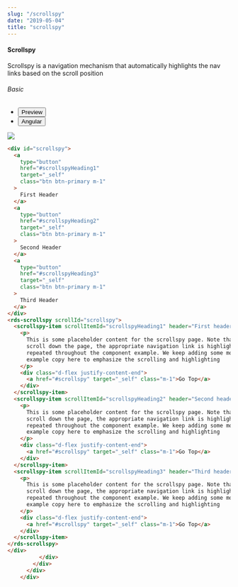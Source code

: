 ```yaml
---
slug: "/scrollspy"
date: "2019-05-04"
title: "scrollspy"
---
```


<!-- CSS only -->
<link href="https://cdn.jsdelivr.net/npm/bootstrap@5.1.3/dist/css/bootstrap.min.css" rel="stylesheet" integrity="sha384-1BmE4kWBq78iYhFldvKuhfTAU6auU8tT94WrHftjDbrCEXSU1oBoqyl2QvZ6jIW3" crossorigin="anonymous">
<link rel="stylesheet" href="../../../../../../../raaghu/src/assets/css/style-elements.css">
<link rel="stylesheet" href="../../../../../../../raaghu/src/assets/css/main.css">

#### Scrollspy

<p class="checkbox-def">Scrollspy is a navigation mechanism that automatically highlights the nav links based on the scroll position</p>



<section class="py-4">
    <h6>Basic</h6>
    <div class="py-3">
      <div class="cust-tabs">
        <ul class="nav nav-tabs" id="myTab" role="tablist">
          <li class="nav-item" role="presentation">
            <button class="nav-link active" id="PreviewBasic-tab1" data-bs-toggle="tab" data-bs-target="#PreviewBasic1" type="button" role="tab" aria-controls="PreviewBasic1" aria-selected="true">Preview </button>
          </li>
          <li class="nav-item" role="presentation">
            <button class="nav-link" id="AngularBasic-tab1" data-bs-toggle="tab" data-bs-target="#AngularBasic1" type="button" role="tab" aria-controls="AngularBasic1" aria-selec0ted="false"><i class="bi bi-code-slash" style="font-size:1.0rem"></i>Angular</button>
          </li>
        </ul>
      </div>
      <div class="tab-content card border" id="myTabContent">
        <div class="tab-pane fade show active" id="PreviewBasic1" role="tabpanel" aria-labelledby="PreviewBasic-tab">
         <div class="contents bg-light p-5">
              <div class="row">
               <img src="\images\scrollspy-basic.png" class="img-thumbnail w-75">
              </div>
                       
  </div>
        </div>
        <div class="tab-pane fade show" id="AngularBasic1" role="tabpanel" aria-labelledby="AngularBasic-tab1">
          <div class="contents bg-code">
<div class="row m-0">

```html
<div id="scrollspy">
  <a
    type="button"
    href="#scrollspyHeading1"
    target="_self"
    class="btn btn-primary m-1"
  >
    First Header
  </a>
  <a
    type="button"
    href="#scrollspyHeading2"
    target="_self"
    class="btn btn-primary m-1"
  >
    Second Header
  </a>
  <a
    type="button"
    href="#scrollspyHeading3"
    target="_self"
    class="btn btn-primary m-1"
  >
    Third Header
  </a>
</div>
<rds-scrollspy scrollId="scrollspy">
  <scrollspy-item scrollItemId="scrollspyHeading1" header="First header">
    <p>
      This is some placeholder content for the scrollspy page. Note that as you
      scroll down the page, the appropriate navigation link is highlighted. It's
      repeated throughout the component example. We keep adding some more
      example copy here to emphasize the scrolling and highlighting
    </p>
    <div class="d-flex justify-content-end">
      <a href="#scrollspy" target="_self" class="m-1">Go Top</a>
    </div>
  </scrollspy-item>
  <scrollspy-item scrollItemId="scrollspyHeading2" header="Second header">
    <p>
      This is some placeholder content for the scrollspy page. Note that as you
      scroll down the page, the appropriate navigation link is highlighted. It's
      repeated throughout the component example. We keep adding some more
      example copy here to emphasize the scrolling and highlighting
    </p>
    <div class="d-flex justify-content-end">
      <a href="#scrollspy" target="_self" class="m-1">Go Top</a>
    </div>
  </scrollspy-item>
  <scrollspy-item scrollItemId="scrollspyHeading3" header="Third header">
    <p>
      This is some placeholder content for the scrollspy page. Note that as you
      scroll down the page, the appropriate navigation link is highlighted. It's
      repeated throughout the component example. We keep adding some more
      example copy here to emphasize the scrolling and highlighting
    </p>
    <div class="d-flex justify-content-end">
      <a href="#scrollspy" target="_self" class="m-1">Go Top</a>
    </div>
  </scrollspy-item>
</rds-scrollspy>
</div>
          </div>
        </div>
      </div>
    </div>
```
</div>
</div>
  </div>
        </div>
      </div>
    </div>
  </section>







